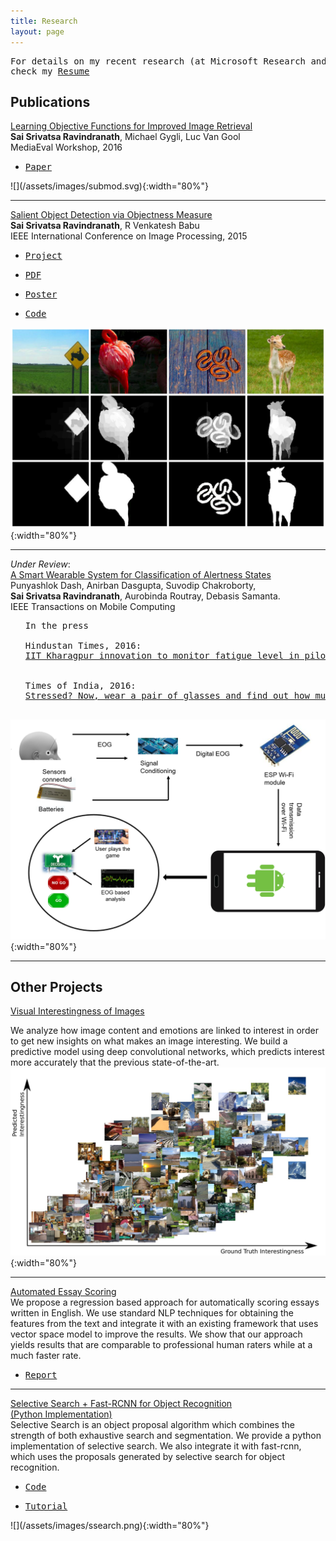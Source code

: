 ```yaml
---
title: Research
layout: page
---
```


<pre>For details on my recent research (at Microsoft Research and Harvard)  
check my <a href=".">Resume</a></pre>



Publications
-------------

[Learning Objective Functions for Improved Image Retrieval](http://www.vision.ee.ethz.ch/~gyglim/retrieval/eth_retrieval_mediaeval.pdf)  
 __Sai Srivatsa Ravindranath__,  Michael Gygli,  Luc Van Gool  
 MediaEval Workshop, 2016  
<ul>
<li>
<pre><a href="http://www.vision.ee.ethz.ch/~gyglim/retrieval/eth_retrieval_mediaeval.pdf">Paper</a></pre>
</li>
</ul>
![](/assets/images/submod.svg){:width="80%"}



-----------------------------------------------------------

[Salient Object Detection via Objectness Measure](/assets/files/saliencyICIP15paper.pdf)   
__Sai Srivatsa Ravindranath__,  R Venkatesh Babu  
IEEE International Conference on Image Processing, 2015  


<ul>
<li><pre><a href="http://val.serc.iisc.ernet.in/SaliencyICIP15/index.html">Project</a></pre></li>
<li><pre><a href="/assets/files/saliencyICIP15paper.pdf">PDF</a></pre></li>
<li><pre><a href="/assets/files/saliencyICIP15poster.pdf">Poster</a></pre></li>
<li><pre><a href="https://github.com/saisrivatsan/Saliency-Objectness">Code</a></pre></li>
</ul>

![](/assets/images/sal.jpg){:width="80%"}

-----------------------------------------------------------
*Under Review*:   
[A Smart Wearable System for Classification of Alertness States](#btp)   
<a name="btp"></a>
Punyashlok Dash, Anirban Dasgupta, Suvodip Chakroborty,  
 __Sai Srivatsa Ravindranath__,  Aurobinda Routray, Debasis Samanta.   
IEEE Transactions on Mobile Computing  

<ul>
<pre>
In the press
<li>
Hindustan Times, 2016:
<a href="http://www.hindustantimes.com/education/iit-kharagpur-innovation-to-monitor-fatigue-level-in-pilots/story-lfQRIUUVwUycUyqJUU50pI.html">IIT Kharagpur innovation to monitor fatigue level in pilots</a>  
</li>
<li>
Times of India, 2016: 
<a href="/assets/files/toi.pdf">Stressed? Now, wear a pair of glasses and find out how much </a>
</li>
</pre>
</ul>

![](/assets/images/btp.png){:width="80%"}  


-----------------------------------------------------------


Other Projects
---------------
<a name="interest"></a>
[Visual Interestingness of Images](#interest)  

We analyze how image content and emotions are linked to interest in order to get new insights on what makes an image interesting. 
We build a predictive model using deep convolutional networks, which predicts interest more accurately that the previous state-of-the-art.  
![](/assets/images/interest.png){:width="80%"}


-----------------------------------------------------------

[Automated Essay Scoring](/assets/files/aes.pdf)  
We propose a regression based approach for automatically scoring essays written in English. We use standard NLP techniques for obtaining the features from the text and integrate it 
with an existing framework that uses vector space model to improve the results. We show that our approach yields results that are comparable to professional human raters while at a much faster rate.
<ul>
<li>
<pre><a href="/assets/files/aes.pdf">Report</a></pre>
</li>
</ul>

-----------------------------------------------------------

[Selective Search + Fast-RCNN for Object Recognition  
 (Python Implementation)](https://github.com/saisrivatsan/selective-search)  
Selective Search is an object proposal algorithm which combines the strength of both exhaustive search and segmentation. We provide a python implementation of selective search. We also integrate it with fast-rcnn, which uses the proposals generated by selective search for object recognition.  
<ul>
<li><pre><a href="https://github.com/saisrivatsan/selective-search">Code</a></pre></li>
<li><pre><a href="https://github.com/saisrivatsan/selective-search/blob/master/demo.ipynb">Tutorial</a></pre></li>
</ul>
![](/assets/images/ssearch.png){:width="80%"}

